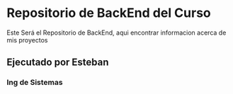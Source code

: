 # Repositorio de BackEnd del Curso
Este Será el Repositorio de BackEnd, aqui encontrar informacion acerca de mis proyectos
## Ejecutado por Esteban
### Ing de Sistemas 